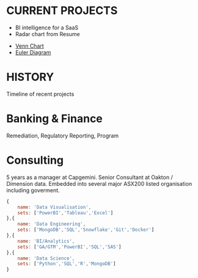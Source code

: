 # CURRENT PROJECTS #
* BI intelligence for a SaaS 
* Radar chart from Resume
- [Venn Chart](https://jscharting.com/examples/chart-types/venn/icon-groups/#)
- [Euler Diagram](https://upset.js.org/chartjs-chart-venn/examples/)


# HISTORY #
Timeline of recent projects

# Banking & Finance #
Remediation, Regulatory Reporting, Program 


# Consulting #
5 years as a manager at Capgemini. Senior Consultant at Oakton / Dimension data. Embedded into several major ASX200 listed organisation including goverment.



```javascript
{
    name: 'Data Visualisation',
    sets: ['PowerBI','Tableau','Excel']
},{
    name: 'Data Engineering',
    sets: ['MongoDB','SQL','Snowflake','Git','Docker']
},{
    name: 'BI/Analytics',
    sets: ['GA/GTM','PowerBI','SQL','SAS']
},{
    name: 'Data Science',
    sets: ['Python','SQL','R','MongoDB']
}
```